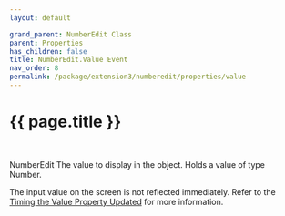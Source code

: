 ```yaml
---
layout: default

grand_parent: NumberEdit Class
parent: Properties
has_children: false
title: NumberEdit.Value Event
nav_order: 8
permalink: /package/extension3/numberedit/properties/value
---
```

# {{ page.title }}
<br>

NumberEdit The value to display in the object. Holds a value of type Number.

The input value on the screen is not reflected immediately. Refer to the <a href="/package/standard/editobject/#timing-the-value-property-updated">Timing the Value Property Updated</a> for more information.